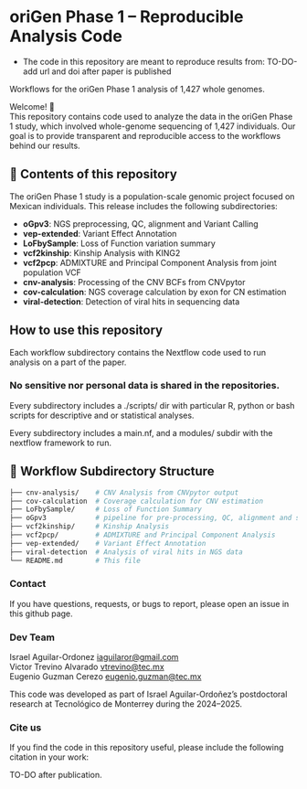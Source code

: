 # oriGen Phase 1 – Reproducible Analysis Code

- The code in this repository are meant to reproduce results from: TO-DO-add url and doi after paper is published

Workflows for the oriGen Phase 1 analysis of 1,427 whole genomes.  

Welcome! 👋  
This repository contains code used to analyze the data in the oriGen Phase 1 study, which involved whole-genome sequencing of 1,427 individuals. Our goal is to provide transparent and reproducible access to the workflows behind our results.

## 📄 Contents of this repository  

The oriGen Phase 1 study is a population-scale genomic project focused on Mexican individuals. This release includes the following subdirectories:  

- **oGpv3**: NGS preprocessing, QC, alignment and Variant Calling
- **vep-extended**: Variant Effect Annotation
- **LoFbySample**: Loss of Function variation summary
- **vcf2kinship**: Kinship Analysis with KING2
- **vcf2pcp**: ADMIXTURE and Principal Component Analysis from joint population VCF
- **cnv-analysis**: Processing of the CNV BCFs from CNVpytor
- **cov-calculation**: NGS coverage calculation by exon for CN estimation
- **viral-detection**: Detection of viral hits in sequencing data

## How to use this repository

Each workflow subdirectory contains the Nextflow code used to run analysis on a part of the paper. 

### **No sensitive nor personal data is shared in the repositories**.

Every subdirectory includes a ./scripts/ dir with particular R, python or bash scripts for descriptive and or statistical analyses.

Every subdirectory includes a main.nf, and a modules/ subdir with the nextflow framework to run.

## 📁 Workflow Subdirectory Structure

```bash
├── cnv-analysis/    # CNV Analysis from CNVpytor output
├── cov-calculation  # Coverage calculation for CNV estimation
├── LoFbySample/     # Loss of Function Summary
├── oGpv3            # pipeline for pre-processing, QC, alignment and short variant calling
├── vcf2kinship/     # Kinship Analysis
├── vcf2pcp/         # ADMIXTURE and Principal Component Analysis
├── vep-extended/    # Variant Effect Annotation
├── viral-detection  # Analysis of viral hits in NGS data
└── README.md        # This file
```

### Contact
If you have questions, requests, or bugs to report, please open an issue in this github page.  

### Dev Team
Israel Aguilar-Ordonez <iaguilaror@gmail.com>   
Victor Trevino Alvarado <vtrevino@tec.mx>   
Eugenio Guzman Cerezo <eugenio.guzman@tec.mx>   

This code was developed as part of Israel Aguilar-Ordoñez’s postdoctoral research at Tecnológico de Monterrey during the 2024–2025.

### Cite us

If you find the code in this repository useful, please include the following citation in your work:

TO-DO after publication.  
